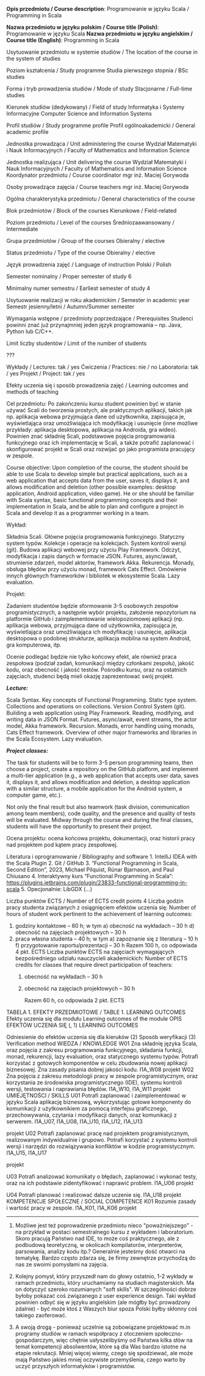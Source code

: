**Opis przedmiotu / Course description**: Programowanie w języku Scala / Programming in Scala

**Nazwa przedmiotu w języku polskim / Course title (Polish)**: Programowanie w języku Scala
**Nazwa przedmiotu w języku angielskim / Course title (English)**: Programming in Scala

Usytuowanie przedmiotu w systemie studiów / The location of the course in the system of studies

Poziom kształcenia / Study programme
Studia pierwszego stopnia / BSc studies

Forma i tryb prowadzenia studiów / Mode of study
Stacjonarne / Full-time studies 

Kierunek studiów (dedykowany) / Field of study
Informatyka i Systemy Informacyjne
Computer Science and Information Systems

Profil studiów / Study programme profile
Profil ogólnoakademicki / General academic profile

Jednostka prowadząca / Unit administering the course
Wydział Matematyki i Nauk Informacyjnych / Faculty of Mathematics and Information Science

Jednostka realizująca / Unit delivering the course
Wydział Matematyki i Nauk Informacyjnych / Faculty of Mathematics and Information Science
Koordynator przedmiotu / Course coordinator
mgr inż. Maciej Gorywoda

Osoby prowadzące zajęcia / Course teachers
mgr inż. Maciej Gorywoda

Ogólna charakterystyka przedmiotu / General characteristics of the course

Blok przedmiotów / Block of the courses
Kierunkowe / Field-related

Poziom przedmiotu / Level of the courses
Średniozaawansowany / Intermediate 

Grupa przedmiotów / Group of the courses
Obieralny / elective

Status przedmiotu / Type of the course
Obieralny / elective

Język prowadzenia zajęć / Language of instruction
Polski  / Polish

Semester nominalny / Proper semester of study
6

Minimalny numer semestru / Earliest semester of study
4

Usytuowanie realizacji w roku akademickim / Semester in academic year
Semestr jesienny/letni / Autumn/Summer semester

Wymagania wstępne / przedmioty poprzedzające / Prerequisites
Studenci powinni znać już przynajmniej jeden język programowania – np. Java, Python lub C/C++. 

Limit liczby studentów  / Limit of the number of students

???

Wykłady / Lectures: tak / yes
Ćwiczenia / Practices: nie / no
Laboratoria: tak / yes
Projekt / Project: tak / yes

Efekty uczenia się i sposób prowadzenia zajęć / Learning outcomes and methods of teaching

Cel przedmiotu: 
Po zakończeniu kursu student powinien być w stanie używać Scali do tworzenia prostych, ale praktycznych aplikacji, takich jak np. aplikacja webowa przyjmująca dane od użytkownika, zapisująca je, wyświetlająca oraz umożliwiająca ich modyfikację i usunięcie (inne możliwe przykłady: aplikacja desktopowa, aplikacja na Androida, gra wideo). Powinien znać składnię Scali, podstawowe pojęcia programowania funkcyjnego oraz ich implementację w Scali, a także potrafić zaplanować i skonfigurować projekt w Scali oraz rozwijać go jako programista pracujący w zespole.

Course objective:
Upon completion of the course, the student should be able to use Scala to develop simple but practical applications, such as a web application that accepts data from the user, saves it, displays it, and allows modification and deletion (other possible examples: desktop application, Android application, video game). He or she should be familiar with Scala syntax, basic functional programming concepts and their implementation in Scala, and be able to plan and configure a project in Scala and develop it as a programmer working in a team.

Wykład:

Składnia Scali. Główne pojęcia programowania funkcyjnego. Statyczny system typów. Kolekcje i operacje na kolekcjach. System kontroli wersji (git). Budowa aplikacji webowej przy użyciu Play Framework. Odczyt, modyfikacja i zapis danych w formacie JSON. Futures, async/await, strumienie zdarzeń, model aktorów, framework Akka. Rekurencja. Monady, obsługa błędów przy użyciu monad, framework Cats Effect. Omówienie innych głównych frameworków i bibliotek w ekosystemie Scala. Lazy evaluation.



Projekt:

Zadaniem studentów będzie sformowanie 3-5 osobowych zespołów programistycznych, a następnie wybór projektu, założenie repozytorium na platformie GitHub i zaimplementowanie wielopoziomowej aplikacji (np. aplikacja webowa, przyjmująca dane od użytkownika, zapisująca je, wyświetlająca oraz umożliwiająca ich modyfikację i usunięcie, aplikacja desktopowa o podobnej strukturze, aplikacja mobilna na system Android, gra komputerowa, itp. 

Ocenie podlegać będzie nie tylko końcowy efekt, ale również praca zespołowa (podział zadań, komunikacji między członkami zespołu), jakość kodu, oraz obecność i jakość testów. Pośrodku kursu, oraz na ostatnich zajęciach, studenci będą mieli okazję zaprezentować swój projekt.



***Lecture:***

Scala Syntax. Key concepts of Functional Programming. Static type system. Collections and operations on collections. Version Control System (git). Building a web application using Play Framework. Reading, modifying, and writing data in JSON Format. Futures, async/await, event streams, the actor model, Akka framework. Recursion. Monads, error handling using monads, Cats Effect framework. Overview of other major frameworks and libraries in the Scala Ecosystem. Lazy evaluation. 




***Project classes:***

The task for students will be to form 3-5 person programming teams, then choose a project, create a repository on the GitHub platform, and implement a multi-tier application (e.g., a web application that accepts user data, saves it, displays it, and allows modification and deletion, a desktop application with a similar structure, a mobile application for the Android system, a computer game, etc.).

Not only the final result but also teamwork (task division, communication among team members), code quality, and the presence and quality of tests will be evaluated. Midway through the course and during the final classes, students will have the opportunity to present their project.



Ocena projektu: ocena końcowa projektu, dokumentacji, oraz historii pracy nad projektem pod kątem pracy zespołowej.



Literatura i oprogramowanie / Bibliography and software
    1. IntelliJ IDEA with the Scala Plugin
    2. Git / GitHub
    3. “Functional Programming in Scala, Second Edition”, 2023, Michael Pilquist, Rúnar Bjarnason, and Paul Chiusano
    4. Interaktywny kurs “Functional Programming in Scala”: https://plugins.jetbrains.com/plugin/23833-functional-programming-in-scala
    5. Opecjonalnie: LibGDX (...)



Liczba punktów ECTS / Number of ECTS credit points
4
Liczba godzin pracy studenta związanych z osiągnięciem efektów uczenia się:
Number of hours of student work pertinent to the achievement of learning outcomes:

1. godziny kontaktowe – 60 h; w tym
	a) obecność na wykładach – 30 h
	d) obecność na zajęciach projektowych – 30 h
2. praca własna studenta – 40 h; w tym
	a) zapoznanie się z literaturą – 10 h
	f) przygotowanie raportu/prezentacji – 30 h
	Razem 100 h, co odpowiada 4 pkt. ECTS
	Liczba punktów ECTS na zajęciach wymagających bezpośredniego udziału nauczycieli akademickich: 
	Number of ECTS credits for classes that require direct participation of teachers:
     1. obecność na wykładach – 30 h
     2. obecność na zajęciach projektowych – 30 h
	
	    Razem 60 h, co odpowiada 2 pkt. ECTS



TABELA 1. EFEKTY PRZEDMIOTOWE / TABLE 1. LEARNING OUTCOMES  
Efekty uczenia się dla modułu
Learning outcomes of the module
OPIS EFEKTÓW UCZENIA SIĘ (, 1)
LEARNING OUTCOMES

Odniesienie do efektów uczenia się dla kieruków  (2)
Sposób 
weryfikacji  (3)
Verification method
WIEDZA / KNOWLEDGE
W01
Zna składnię języka Scala, oraz pojęcia z zakresu programowania funkcyjnego, składania funkcji, monad, rekurencji, lazy evaluation, oraz statycznego systemu typów. Potrafi korzystać z gotowych komponentów w celu zbudowania nowej aplikacji biznesowej. Zna zasady pisania dobrej jakości kodu.
I1A_W08
projekt
W02
Zna pojęcia z zakresu metodologii pracy w zespole programistycznym, oraz korzystania ze środowiska programistycznego (IDE), systemu kontroli wersji, testowania i naprawiania błędów. 
I1A_W10,
I1A_W11
projekt
UMIEJĘTNOŚCI / SKILLS
U01
Potrafi zaplanować i zaimplementować w języku Scala aplikację biznesową, wykorzystując gotowe komponenty do komunikacji z użytkownikiem za pomocą interfejsu graficznego, przechowywania, czytania i modyfikacji danych, oraz komunikacji z serwerem. 
I1A_U07,
I1A_U08,
I1A_U10,
I1A_U12,
I1A_U13

projekt
U02
Potrafi zaplanować pracę nad projektem programistycznym, realizowanym indywidualnie i grupowo. Potrafi korzystać z systemu kontroli wersji i narzędzi do rozwiązywania konfliktów w kodzie programistycznym. 
I1A_U15,
I1A_U17

projekt

U03
Potrafi analizować komunikaty o błędach, zaplanować i wykonać testy, oraz na ich podstawie zidentyfikować i naprawić problem.
I1A_U06
projekt

U04
Potrafi planować i realizować dalsze uczenie się.
I1A_U18
projekt
KOMPETENCJE SPOŁECZNE / SOCIAL COMPETENCE
K01
Rozumie zasady i wartość pracy w zespole. 
I1A_K01,
I1A_K06
projekt



---

1. Możliwe jest też poprowadzenie przedmiotu nieco "poważniejszego" - na przykład w postaci semestralnego kursu z wykładem i laboratorium. Skoro pracują Państwo nad IDE, to może coś praktycznego, ale z podbudową teoretyczną, w okolicach kompilatorów, interpreterów, parsowania, analizy kodu itp.? Generalnie jesteśmy dość otwarci na tematykę. Bardzo często zdarza się, że firmy zewnętrze przychodzą do nas ze swoimi pomysłami na zajęcia.

2. Kolejny pomysł, który przyszedł nam do głowy ostatnio, 1-2 wykłady w ramach przedmiotu, który uruchamiamy na studiach magisterskich. Ma on dotyczyć szeroko rozumianych "soft skills". W szczególności dobrze byłoby pokazać coś związanego z user experience design. Taki wykład powinien odbyć się w języku angielskim (ale mógłby być prowadzony zdalnie) - być może ktoś z Waszych biur spoza Polski byłby skłonny coś takiego zaoferować.

3. A swoją drogą - ponieważ uczelnie są zobowiązane projektować m.in programy studiów w ramach współpracy z otoczeniem społeczno-gospodarczym, więc chętnie usłyszelibyśmy od Państwa kilka słów na temat kompetencji absolwentów, które są dla Was bardzo istotne na etapie rekrutacji. Mniej więcej wiemy, czego się spodziewać, ale może mają Państwo jakieś mniej oczywiste przemyślenia, czego warto by uczyć przyszłych informatyków i programistów.